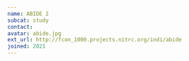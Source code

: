```yaml
---
name: ABIDE 2
subcat: study
contact:
avatar: abide.jpg
ext_url: http://fcon_1000.projects.nitrc.org/indi/abide
joined: 2021
---
```


